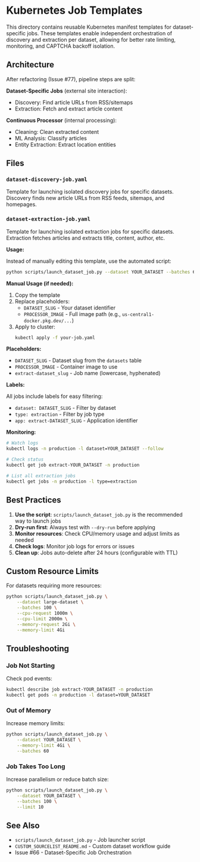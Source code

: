 # Kubernetes Job Templates

This directory contains reusable Kubernetes manifest templates for dataset-specific jobs.
These templates enable independent orchestration of discovery and extraction per dataset,
allowing for better rate limiting, monitoring, and CAPTCHA backoff isolation.

## Architecture

After refactoring (Issue #77), pipeline steps are split:

**Dataset-Specific Jobs** (external site interaction):
- Discovery: Find article URLs from RSS/sitemaps
- Extraction: Fetch and extract article content

**Continuous Processor** (internal processing):
- Cleaning: Clean extracted content
- ML Analysis: Classify articles
- Entity Extraction: Extract location entities

## Files

### `dataset-discovery-job.yaml`

Template for launching isolated discovery jobs for specific datasets.
Discovery finds new article URLs from RSS feeds, sitemaps, and homepages.

### `dataset-extraction-job.yaml`

Template for launching isolated extraction jobs for specific datasets.
Extraction fetches articles and extracts title, content, author, etc.

**Usage:**

Instead of manually editing this template, use the automated script:

```bash
python scripts/launch_dataset_job.py --dataset YOUR_DATASET --batches 60 --limit 20
```

**Manual Usage (if needed):**

1. Copy the template
2. Replace placeholders:
   - `DATASET_SLUG` - Your dataset identifier
   - `PROCESSOR_IMAGE` - Full image path (e.g., `us-central1-docker.pkg.dev/...`)
3. Apply to cluster:
   ```bash
   kubectl apply -f your-job.yaml
   ```

**Placeholders:**

- `DATASET_SLUG` - Dataset slug from the `datasets` table
- `PROCESSOR_IMAGE` - Container image to use
- `extract-dataset_slug` - Job name (lowercase, hyphenated)

**Labels:**

All jobs include labels for easy filtering:
- `dataset: DATASET_SLUG` - Filter by dataset
- `type: extraction` - Filter by job type
- `app: extract-DATASET_SLUG` - Application identifier

**Monitoring:**

```bash
# Watch logs
kubectl logs -n production -l dataset=YOUR_DATASET --follow

# Check status
kubectl get job extract-YOUR_DATASET -n production

# List all extraction jobs
kubectl get jobs -n production -l type=extraction
```

## Best Practices

1. **Use the script**: `scripts/launch_dataset_job.py` is the recommended way to launch jobs
2. **Dry-run first**: Always test with `--dry-run` before applying
3. **Monitor resources**: Check CPU/memory usage and adjust limits as needed
4. **Check logs**: Monitor job logs for errors or issues
5. **Clean up**: Jobs auto-delete after 24 hours (configurable with TTL)

## Custom Resource Limits

For datasets requiring more resources:

```bash
python scripts/launch_dataset_job.py \
    --dataset large-dataset \
    --batches 100 \
    --cpu-request 1000m \
    --cpu-limit 2000m \
    --memory-request 2Gi \
    --memory-limit 4Gi
```

## Troubleshooting

### Job Not Starting

Check pod events:
```bash
kubectl describe job extract-YOUR_DATASET -n production
kubectl get pods -n production -l dataset=YOUR_DATASET
```

### Out of Memory

Increase memory limits:
```bash
python scripts/launch_dataset_job.py \
    --dataset YOUR_DATASET \
    --memory-limit 4Gi \
    --batches 60
```

### Job Takes Too Long

Increase parallelism or reduce batch size:
```bash
python scripts/launch_dataset_job.py \
    --dataset YOUR_DATASET \
    --batches 100 \
    --limit 10
```

## See Also

- `scripts/launch_dataset_job.py` - Job launcher script
- `CUSTOM_SOURCELIST_README.md` - Custom dataset workflow guide
- Issue #66 - Dataset-Specific Job Orchestration
